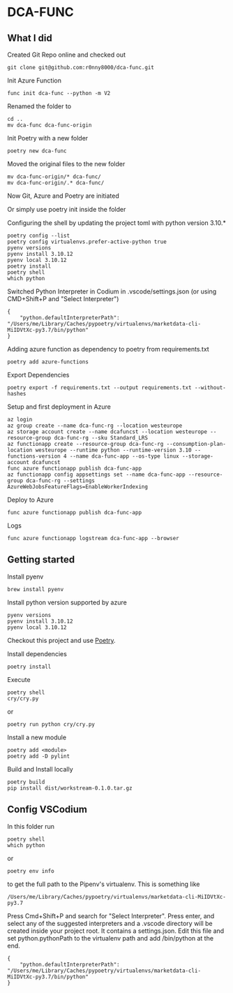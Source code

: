 DCA-FUNC
========


What I did
----------

Created Git Repo online and checked out

    git clone git@github.com:r0nny8000/dca-func.git

Init Azure Function

    func init dca-func --python -m V2

Renamed the folder to 

    cd ..
    mv dca-func dca-func-origin


Init Poetry with a new folder

    poetry new dca-func

Moved the original files to the new folder

    mv dca-func-origin/* dca-func/
    mv dca-func-origin/.* dca-func/

Now Git, Azure and Poetry are initiated

Or simply use poetry init inside the folder

Configuring the shell by updating the project toml with python version 3.10.*

    poetry config --list
    poetry config virtualenvs.prefer-active-python true
    pyenv versions
    pyenv install 3.10.12
    pyenv local 3.10.12
    poetry install
    poetry shell
    which python

Switched Python Interpreter in Codium in .vscode/settings.json (or using CMD+Shift+P and "Select Interpreter")

    {
        "python.defaultInterpreterPath": "/Users/me/Library/Caches/pypoetry/virtualenvs/marketdata-cli-MiIDVtXc-py3.7/bin/python"
    }

Adding azure function as dependency to poetry from requirements.txt

    poetry add azure-functions

Export Dependencies

    poetry export -f requirements.txt --output requirements.txt --without-hashes

Setup and first deployment in Azure

    az login
    az group create --name dca-func-rg --location westeurope
    az storage account create --name dcafuncst --location westeurope --resource-group dca-func-rg --sku Standard_LRS
    az functionapp create --resource-group dca-func-rg --consumption-plan-location westeurope --runtime python --runtime-version 3.10 --functions-version 4 --name dca-func-app --os-type linux --storage-account dcafuncst
    func azure functionapp publish dca-func-app
    az functionapp config appsettings set --name dca-func-app --resource-group dca-func-rg --settings AzureWebJobsFeatureFlags=EnableWorkerIndexing


Deploy to Azure

    func azure functionapp publish dca-func-app

Logs

    func azure functionapp logstream dca-func-app --browser




    

Getting started
---------------
Install pyenv

    brew install pyenv

Install python version supported by azure 

    pyenv versions
    pyenv install 3.10.12
    pyenv local 3.10.12

Checkout this project and use [Poetry](https://python-poetry.org).

Install dependencies

    poetry install

Execute

    poetry shell
    cry/cry.py

or

    poetry run python cry/cry.py

Install a new module 

    poetry add <module>
    poetry add -D pylint

Build and Install locally

    poetry build
    pip install dist/workstream-0.1.0.tar.gz

Config VSCodium
---------------

In this folder run 
    
    poetry shell
    which python

or

    poetry env info

to get the full path to the Pipenv's virtualenv. This is something like 

    /Users/me/Library/Caches/pypoetry/virtualenvs/marketdata-cli-MiIDVtXc-py3.7

Press Cmd+Shift+P and search for "Select Interpreter". Press enter, and select any of the suggested interpreters and a .vscode directory will be created inside your project root. It contains a settings.json. Edit this file and set python.pythonPath to the virtualenv path and add /bin/python at the end.

    {
        "python.defaultInterpreterPath": "/Users/me/Library/Caches/pypoetry/virtualenvs/marketdata-cli-MiIDVtXc-py3.7/bin/python"
    }

